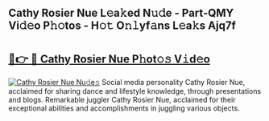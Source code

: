 ## Cathy Rosier Nue L𝚎a𝚔ed N𝚞𝚍e - Part-QMY Vi𝚍𝚎o P𝚑𝚘tos - H𝚘𝚝 O𝚗𝚕yf𝚊ns L𝚎a𝚔s Ajq7f

# <h2><a href="http://kf2xoqg.oniu.top/?m=Cathy+Rosier+Nue">🔗👉 🔴 Cathy Rosier Nue P𝚑ot𝚘𝚜 V𝚒d𝚎o</a></h2>

[![Cathy Rosier Nue Nu𝚍e𝚜](https://i.imgur.com/0qMVB7G.gif)](http://kf2xoqg.oniu.top/?m=Cathy+Rosier+Nue)
Social media personality Cathy Rosier Nue, acclaimed for sharing dance and lifestyle knowledge, through presentations and blogs. Remarkable juggler Cathy Rosier Nue, acclaimed for their exceptional abilities and accomplishments in juggling various objects.  
